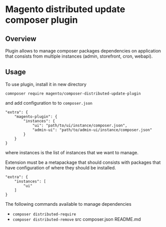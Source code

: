 # Magento distributed update composer plugin

## Overview

Plugin allows to manage composer packages dependencies on application that consists from multiple instances (admin, storefront, cron, webapi).

## Usage

To use plugin, install it in new directory

`comnposer require magento/composer-distributed-update-plugin`

and add configuration to to `composer.json`

```
"extra": {
    "magento-plugin": {
        "instances": {
            "ui": "path/to/ui/instance/composer.json",
            "admin-ui": "path/to/admin-ui/instance/composer.json"
        }
    }
}
```

where instances is the list of instances that we want to manage.

Extension must be a metapackage that should consists with packages that have configuration of where they should be installed.

```
"extra": {
    "instances": [
        "ui"
    ]
}
```

The following commands available to manage dependencies
* `composer distributed-require`
* `composer distributed-remove`
src
composer.json
README.md